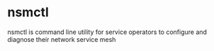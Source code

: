# nsmctl
nsmctl is command line utility for service operators to configure and diagnose their network service mesh
